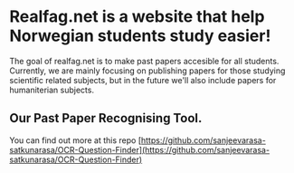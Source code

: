 # Realfag.net is a website that help Norwegian students study easier!
The goal of realfag.net is to make past papers accesible for all students. Currently, we are mainly focusing on publishing papers for those studying scientific related subjects, but in the future we'll also include papers for humaniterian subjects.
## Our Past Paper Recognising Tool.
You can find out more at this repo [https://github.com/sanjeevarasa-satkunarasa/OCR-Question-Finder](https://github.com/sanjeevarasa-satkunarasa/OCR-Question-Finder)